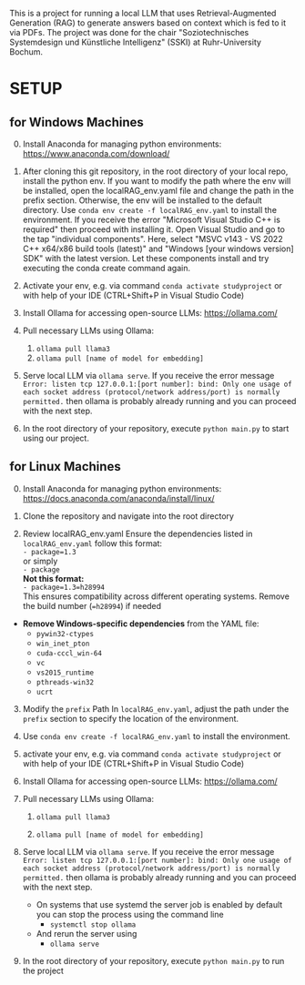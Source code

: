 This is a project for running a local LLM that uses Retrieval-Augmented Generation (RAG) to generate answers based on context which is fed to it via PDFs.
The project was done for the chair "Soziotechnisches Systemdesign und Künstliche Intelligenz" (SSKI) at Ruhr-University Bochum.

# SETUP
## for Windows Machines
0. Install Anaconda for managing python environments: https://www.anaconda.com/download/

1. After cloning this git repository, in the root directory of your local repo, install the python env. If you want to modify the path where the env will be installed, open the localRAG_env.yaml file and change the path in the prefix section. Otherwise, the env will be installed to the default directory. Use `conda env create -f localRAG_env.yaml` to install the environment.
If you receive the error "Microsoft Visual Studio C++ is required" then proceed with installing it. Open Visual Studio and go to the tap "individual components". Here, select "MSVC v143 - VS 2022 C++ x64/x86 build tools (latest)" and "Windows [your windows version] SDK" with the latest version. Let these components install and try executing the conda create command again.

3. Activate your env, e.g. via command `conda activate studyproject` or with help of your IDE (CTRL+Shift+P in Visual Studio Code)

4. Install Ollama for accessing open-source LLMs: https://ollama.com/

5. Pull necessary LLMs using Ollama:
     1. `ollama pull llama3`
     2. `ollama pull [name of model for embedding]`
6. Serve local LLM via `ollama serve`. If you receive the error message `Error: listen tcp 127.0.0.1:[port number]: bind: Only one usage of each socket address (protocol/network address/port) is normally permitted.` then ollama is probably already running and you can proceed with the next step.

7. In the root directory of your repository, execute `python main.py` to start using our project.


## for Linux Machines

0. Install Anaconda for managing python environments: https://docs.anaconda.com/anaconda/install/linux/

1. Clone the repository and navigate into the root directory 

2. Review localRAG_env.yaml
Ensure the dependencies listed in `localRAG_env.yaml` follow this format:\
`- package=1.3`\
or simply\
`- package`\
**Not this format:**\
`- package=1.3=h28994`\
This ensures compatibility across different operating systems. Remove the build number (`=h28994`) if needed
 -  **Remove Windows-specific dependencies** from the YAML file:
	- `pywin32-ctypes`
	- `win_inet_pton`
	- `cuda-cccl_win-64`
	- `vc`
	- `vs2015_runtime`
	- `pthreads-win32`
	- `ucrt`

3. Modify the `prefix` Path
In `localRAG_env.yaml`, adjust the path under the `prefix` section to specify the location of the environment.

4. Use `conda env create -f localRAG_env.yaml` to install the environment.

5. activate your env, e.g. via command `conda activate studyproject` or with help of your IDE (CTRL+Shift+P in Visual Studio Code)

6. Install Ollama for accessing open-source LLMs: https://ollama.com/

7. Pull necessary LLMs using Ollama:

	1. `ollama pull llama3`

	2. `ollama pull [name of model for embedding]`

8. Serve local LLM via `ollama serve`. If you receive the error message `Error: listen tcp 127.0.0.1:[port number]: bind: Only one usage of each socket address (protocol/network address/port) is normally permitted.` then ollama is probably already running and you can proceed with the next step.
	- On systems that use systemd the server job is enabled by default you can stop the process using the command line
		- `systemctl stop ollama`
	- And rerun the server using
		- `ollama serve`

9. In the root directory of your repository, execute `python main.py` to run the project

